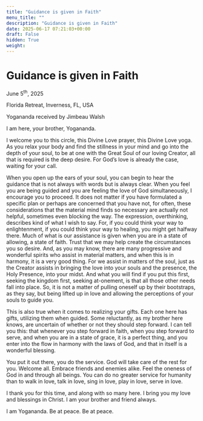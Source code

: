 ```yaml
---
title: "Guidance is given in Faith"
menu_title: ""
description: "Guidance is given in Faith"
date: 2025-06-17 07:21:03+00:00
draft: False
hidden: True
weight:
---
```

# Guidance is given in Faith

June 5<sup>th</sup>, 2025

Florida Retreat, Inverness, FL, USA

Yogananda received by Jimbeau Walsh

I am here, your brother, Yogananda.

I welcome you to this circle, this Divine Love prayer, this Divine Love yoga. As you relax your body and find the stillness in your mind and go into the depth of your soul, to be at one with the Great Soul of our loving Creator, all that is required is the deep desire. For God’s love is already the case, waiting for your call.

When you open up the ears of your soul, you can begin to hear the guidance that is not always with words but is always clear. When you feel you are being guided and you are feeling the love of God simultaneously, I encourage you to proceed. It does not matter if you have formulated a specific plan or perhaps are concerned that you have not, for often, these considerations that the material mind finds so necessary are actually not helpful, sometimes even blocking the way. The expression, overthinking, describes kind of what I wish to say. For, if you could think your way to enlightenment, if you could think your way to healing, you might get halfway there. Much of what is our assistance is given when you are in a state of allowing, a state of faith. Trust that we may help create the circumstances you so desire. And, as you may know, there are many progressive and wonderful spirits who assist in material matters, and when this is in harmony, it is a very good thing. For we assist in matters of the soul, just as the Creator assists in bringing the love into your souls and the presence, the Holy Presence, into your midst. And what you will find if you put this first, seeking the kingdom first, seeking at-onement, is that all those other needs fall into place. So, it is not a matter of pulling oneself up by their bootstraps, as they say, but being lifted up in love and allowing the perceptions of your souls to guide you.

This is also true when it comes to realizing your gifts. Each one here has gifts, utilizing them when guided. Some reluctantly, as my brother here knows, are uncertain of whether or not they should step forward. I can tell you this: that whenever you step forward in faith, when you step forward to serve, and when you are in a state of grace, it is a perfect thing, and you enter into the flow in harmony with the laws of God, and that in itself is a wonderful blessing.

You put it out there, you do the service. God will take care of the rest for you. Welcome all. Embrace friends and enemies alike. Feel the oneness of God in and through all beings. You can do no greater service for humanity than to walk in love, talk in love, sing in love, play in love, serve in love.

I thank you for this time, and along with so many here. I bring you my love and blessings in Christ. I am your brother and friend always.

I am Yogananda. Be at peace. Be at peace.
